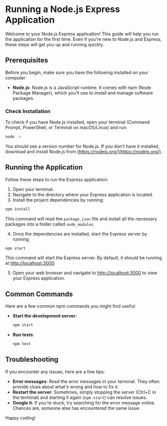 # Running a Node.js Express Application

Welcome to your Node.js Express application! This guide will help you run the application for the first time. Even if you're new to Node.js and Express, these steps will get you up and running quickly.

## Prerequisites

Before you begin, make sure you have the following installed on your computer:

- **Node.js**: Node.js is a JavaScript runtime. It comes with npm (Node Package Manager), which you'll use to install and manage software packages.

### Check Installation

To check if you have Node.js installed, open your terminal (Command Prompt, PowerShell, or Terminal on macOS/Linux) and run:

```sh
node -v
```

You should see a version number for Node.js. If you don't have it installed, download and install Node.js from [https://nodejs.org/](https://nodejs.org/).

## Running the Application

Follow these steps to run the Express application:

1. Open your terminal.
2. Navigate to the directory where your Express application is located.
3. Install the project dependencies by running:

```sh
npm install
```

This command will read the `package.json` file and install all the necessary packages into a folder called `node_modules`.

4. Once the dependencies are installed, start the Express server by running:

```sh
npm start
```

This command will start the Express server. By default, it should be running at [http://localhost:3000](http://localhost:3000).

5. Open your web browser and navigate to [http://localhost:3000](http://localhost:3000) to view your Express application.

## Common Commands

Here are a few common npm commands you might find useful:

- **Start the development server**:

  ```sh
  npm start
  ```

- **Run tests**:

  ```sh
  npm test
  ```

## Troubleshooting

If you encounter any issues, here are a few tips:

- **Error messages**: Read the error messages in your terminal. They often provide clues about what's wrong and how to fix it.
- **Restart the server**: Sometimes, simply stopping the server (Ctrl+C in the terminal) and starting it again (`npm start`) can resolve issues.
- **Google it**: If you're stuck, try searching for the error message online. Chances are, someone else has encountered the same issue.

Happy coding!
